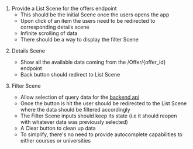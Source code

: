 1. Provide a List Scene for the offers endpoint
    * This should be the initial Scene once the users opens the app
    * Upon click of an item the users need to be redirected to corresponding details scene
    * Infinite scrolling of data
    * There should be a way to display the filter Scene

2) Details Scene
    * Show all the available data coming from the /Offer/{offer_id} endpoint
    * Back button should redirect to List Scene

3) Filter Scene
    * Allow selection of query data for the [backend api](../back/README.md)
    * Once the button is hit the user should be redirected to the List Scene where the data should be filtered accordingly
    * The Filter Scene inputs should keep its state (i.e it should reopen with whatever data was previously selected)
    * A Clear button to clean up data
    * To simplify, there's no need to provide autocomplete capabilities to either courses or universities
